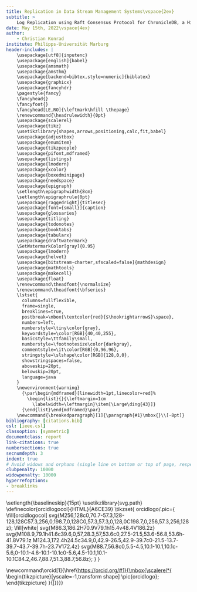 ```yaml
---
title: Replication in Data Stream Management Systems\vspace{2ex}
subtitle: > 
    Log Replication using Raft Consensus Protocol for ChronicleDB, a High-Throughput Event Store\vspace{1ex}
date: May 15th, 2022\vspace{4ex}
author: 
    - Christian Konrad
institute: Philipps-Universität Marburg
header-includes: |    
    \usepackage[utf8]{inputenc}
    \usepackage[english]{babel}    
    \usepackage{amsmath}
    \usepackage{amsthm}
    \usepackage[backend=bibtex,style=numeric]{biblatex}
    \usepackage{graphicx}    
    \usepackage{fancyhdr}
    \pagestyle{fancy}
    \fancyhead{}
    \fancyfoot{}
    \fancyhead[LE,RO]{\leftmark\hfill \thepage}
    \renewcommand{\headrulewidth}{0pt}
    \usepackage{scalerel}
    \usepackage{tikz}
    \usetikzlibrary{shapes,arrows,positioning,calc,fit,babel}
    \usepackage{adjustbox}
    \usepackage{enumitem}
    \usepackage{tikzpeople}
    \usepackage{pifont,mdframed}
    \usepackage{listings}
    \usepackage{lmodern}
    \usepackage{xcolor}
    \usepackage{boxedminipage}
    \usepackage{needspace}
    \usepackage{epigraph}
    \setlength\epigraphwidth{8cm}
    \setlength\epigraphrule{0pt}
    \usepackage[raggedright]{titlesec}
    \usepackage[font={small}]{caption}
    \usepackage{glossaries}
    \usepackage{titling}
    \usepackage{todonotes}
    \usepackage{booktabs}
    \usepackage{tabularx}
    \usepackage{draftwatermark}    	
    \SetWatermarkColor[gray]{0.95}
    \usepackage{lmodern}
    \usepackage{helvet}
    \usepackage[bitstream-charter,sfscaled=false]{mathdesign}
    \usepackage{mathtools}
    \usepackage{makecell}
    \usepackage{float}
    \renewcommand\theadfont{\normalsize}
    \renewcommand\theadfont{\bfseries}
    \lstset{
      columns=fullflexible,
      frame=single,
      breaklines=true,
      postbreak=\mbox{\textcolor{red}{$\hookrightarrow$}\space},
      numbers=left,
      numberstyle=\tiny\color{gray},
      keywordstyle=\color[RGB]{40,40,255},
      basicstyle=\ttfamily\small,
      numberstyle=\footnotesize\color{darkgray},
      commentstyle=\it\color[RGB]{0,96,96},
      stringstyle=\slshape\color[RGB]{128,0,0},
      showstringspaces=false,
      aboveskip=20pt,
      belowskip=20pt,
      language=java
    }
    \newenvironment{warning}
      {\par\begin{mdframed}[linewidth=1pt,linecolor=red]%
        \begin{list}{}{\leftmargin=1cm
          \labelwidth=\leftmargin}\item[\Large\ding{43}]}
      {\end{list}\end{mdframed}\par}
    \newcommand{\breakedparagraph}[1]{\paragraph{#1}\mbox{}\\[-8pt]}
bibliography: [citations.bib]
csl: [ieee.csl]    
classoption: [symmetric]
documentclass: report
link-citations: true
numbersections: true
secnumdepth: 3
indent: true
# Avoid widows and orphans (single line on bottom or top of page, respectively) at almost any cost
clubpenalty: 10000
widowpenalty: 10000
hyperrefoptions:
- breaklinks
---
```

\setlength{\baselineskip}{15pt}
\usetikzlibrary{svg.path}
\definecolor{orcidlogocol}{HTML}{A6CE39}
\tikzset{
  orcidlogo/.pic={
    \fill[orcidlogocol] svg{M256,128c0,70.7-57.3,128-128,128C57.3,256,0,198.7,0,128C0,57.3,57.3,0,128,0C198.7,0,256,57.3,256,128z};
    \fill[white] svg{M86.3,186.2H70.9V79.1h15.4v48.4V186.2z}
                 svg{M108.9,79.1h41.6c39.6,0,57,28.3,57,53.6c0,27.5-21.5,53.6-56.8,53.6h-41.8V79.1z M124.3,172.4h24.5c34.9,0,42.9-26.5,42.9-39.7c0-21.5-13.7-39.7-43.7-39.7h-23.7V172.4z}
                 svg{M88.7,56.8c0,5.5-4.5,10.1-10.1,10.1c-5.6,0-10.1-4.6-10.1-10.1c0-5.6,4.5-10.1,10.1-10.1C84.2,46.7,88.7,51.3,88.7,56.8z};
  }
}

\newcommand\orcid[1]{\href{https://orcid.org/#1}{\mbox{\scalerel*{
\begin{tikzpicture}[yscale=-1,transform shape]
\pic{orcidlogo};
\end{tikzpicture}
}{|}}}}

